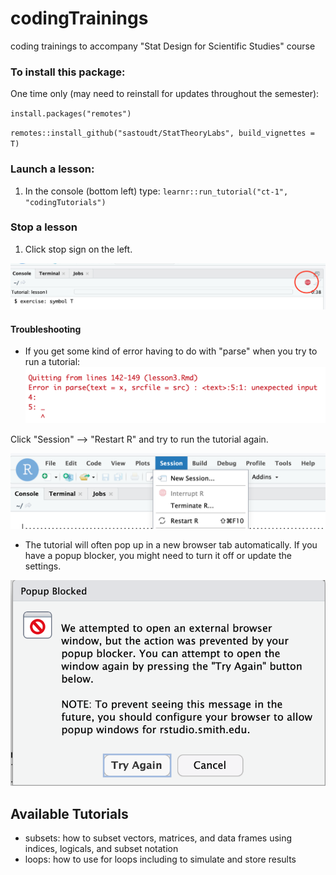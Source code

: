 # codingTrainings
coding trainings to accompany "Stat Design for Scientific Studies" course

### To install this package:

One time only (may need to reinstall for updates throughout the semester):


`install.packages("remotes")`

`remotes::install_github("sastoudt/StatTheoryLabs", build_vignettes = T)`

### Launch a lesson:

1. In the console (bottom left) type: `learnr::run_tutorial("ct-1", "codingTutorials")`

### Stop a lesson 

1. Click stop sign on the left.

![](stop-tutorial.png)

#### Troubleshooting

- If you get some kind of error having to do with "parse" when you try to run a tutorial:
![](restartR.png) 

Click "Session" --> "Restart R" and try to run the tutorial again. 

![](restartR2.png) 

- The tutorial will often pop up in a new browser tab automatically. If you have a popup blocker, you might need to turn it off or update the settings.

![](popups.png) 

## Available Tutorials

- subsets: how to subset vectors, matrices, and data frames using indices, logicals, and subset notation
- loops: how to use for loops including to simulate and store results 
